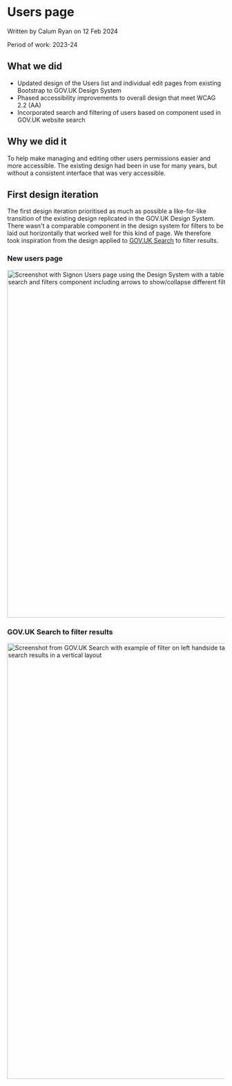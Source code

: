 # Users page
Written by Calum Ryan on 12 Feb 2024

Period of work: 2023-24

## What we did
- Updated design of the Users list and individual edit pages from existing Bootstrap to GOV.UK Design System
- Phased accessibility improvements to overall design that meet WCAG 2.2 (AA)
- Incorporated search and filtering of users based on component used in GOV.UK website search

## Why we did it
To help make managing and editing other users permissions easier and more accessible. The existing design had been in use for many years, but without a consistent interface that was very accessible.

## First design iteration
The first design iteration prioritised as much as possible a like-for-like transition of the existing design replicated in the GOV.UK Design System. There wasn't a comparable component in the design system for filters to be laid out horizontally that worked well for this kind of page. We therefore took inspiration from the design applied to [GOV.UK Search](https://www.gov.uk/search/all?keywords=article&order=relevance) to filter results.

### New users page
<img width="804" alt="Screenshot with Signon Users page using the Design System with a table on the right and left sidebar containing search and filters component including arrows to show/collapse different filters" src="https://github.com/dxw/gds-publishing/assets/2226904/b12df42c-0707-4ac0-805e-a223d580870e">

### GOV.UK Search to filter results
<img width="1008" alt="Screenshot from GOV.UK Search with example of filter on left handside taking up about 1/3 of the page and the remaining 2/3 of the page showing search results in a vertical layout" src="https://github.com/dxw/gds-publishing/assets/2226904/573df890-9e95-414d-990e-322e54358caf">
